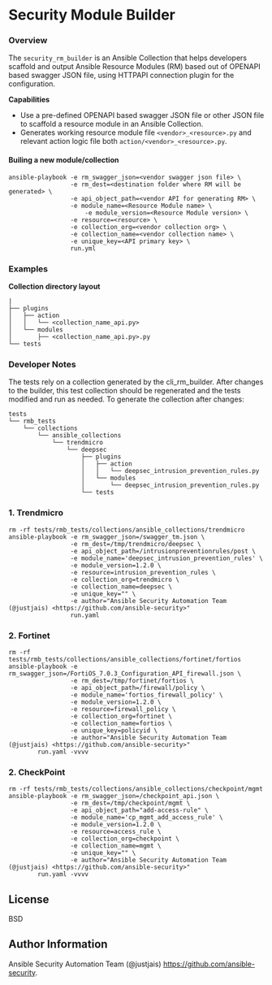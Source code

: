 Security Module Builder
=======================

### Overview

The `security_rm_builder` is an Ansible Collection that helps developers scaffold and output Ansible Resource Modules (RM) based out of OPENAPI based swagger JSON file, using HTTPAPI connection plugin for the configuration.

**Capabilities**

- Use a pre-defined OPENAPI based swagger JSON file or other JSON file to scaffold a resource module in an Ansible Collection.
- Generates working resource module file `<vendor>_<resource>.py` and relevant action logic file both `action/<vendor>_<resource>.py`.

#### Builing a new module/collection
```
ansible-playbook -e rm_swagger_json=<vendor swagger json file> \
                 -e rm_dest=<destination folder where RM will be generated> \
                 -e api_object_path=<vendor API for generating RM> \
                 -e module_name=<Resource Module name> \
		             -e module_version=<Resource Module version> \
                 -e resource=<resource> \
                 -e collection_org=<vendor collection org> \
                 -e collection_name=<vendor collection name> \
                 -e unique_key=<API primary key> \
                 run.yml
```

### Examples

**Collection directory layout**

```
|
├── plugins
│   ├── action
│   │   └── <collection_name_api.py>
│   └── modules
│       ├── <collection_name_api.py>.py
└── tests
```

### Developer Notes

The tests rely on a collection generated by the cli_rm_builder.
After changes to the builder, this test collection should be regenerated and the tests modified and run as needed.
To generate the collection after changes:

```
tests
└── rmb_tests
    └── collections
        └── ansible_collections
            └── trendmicro
                └── deepsec
                    ├── plugins
                    │   ├── action
                    │   │   └── deepsec_intrusion_prevention_rules.py
                    │   └── modules
                    │       └── deepsec_intrusion_prevention_rules.py
                    └── tests
```

### 1. Trendmicro
```
rm -rf tests/rmb_tests/collections/ansible_collections/trendmicro
ansible-playbook -e rm_swagger_json=/swagger_tm.json \
                 -e rm_dest=/tmp/trendmicro/deepsec \
                 -e api_object_path=/intrusionpreventionrules/post \
                 -e module_name='deepsec_intrusion_prevention_rules' \
                 -e module_version=1.2.0 \
                 -e resource=intrusion_prevention_rules \
                 -e collection_org=trendmicro \
                 -e collection_name=deepsec \
                 -e unique_key="" \
                 -e author="Ansible Security Automation Team (@justjais) <https://github.com/ansible-security>"
                 run.yaml
```

### 2. Fortinet
```
rm -rf tests/rmb_tests/collections/ansible_collections/fortinet/fortios
ansible-playbook -e rm_swagger_json=/FortiOS_7.0.3_Configuration_API_firewall.json \
                 -e rm_dest=/tmp/fortinet/fortios \
                 -e api_object_path=/firewall/policy \
                 -e module_name='fortios_firewall_policy' \
                 -e module_version=1.2.0 \
                 -e resource=firewall_policy \
                 -e collection_org=fortinet \
                 -e collection_name=fortios \
                 -e unique_key=policyid \
                 -e author="Ansible Security Automation Team (@justjais) <https://github.com/ansible-security>"
		run.yaml -vvvv
```

### 2. CheckPoint
```
rm -rf tests/rmb_tests/collections/ansible_collections/checkpoint/mgmt
ansible-playbook -e rm_swagger_json=/checkpoint_api.json \
                 -e rm_dest=/tmp/checkpoint/mgmt \
                 -e api_object_path="add-access-rule" \
                 -e module_name='cp_mgmt_add_access_rule' \
                 -e module_version=1.2.0 \
                 -e resource=access_rule \
                 -e collection_org=checkpoint \
                 -e collection_name=mgmt \
                 -e unique_key="" \
                 -e author="Ansible Security Automation Team (@justjais) <https://github.com/ansible-security>"
		run.yaml -vvvv
```

License
-------

BSD

Author Information
------------------

Ansible Security Automation Team (@justjais) <https://github.com/ansible-security>.
